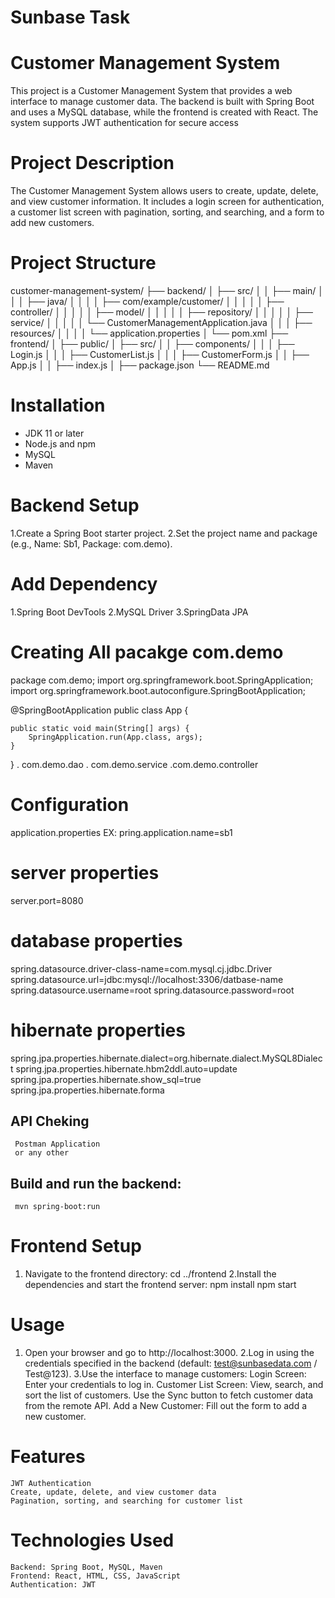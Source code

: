 # Sunbase Task
# Customer Management System
  This project is a Customer Management System that provides a web interface to manage customer data. The backend is built with Spring Boot and uses a MySQL database, while the frontend is created with React. The system supports JWT authentication for secure access
  
# Project Description

The Customer Management System allows users to create, update, delete, and view customer information. It includes a login screen for authentication, a customer list screen with pagination, sorting, and searching, and a form to add new customers.
# Project Structure
customer-management-system/
├── backend/
│   ├── src/
│   │   ├── main/
│   │   │   ├── java/
│   │   │   │   ├── com/example/customer/
│   │   │   │   │   ├── controller/
│   │   │   │   │   ├── model/
│   │   │   │   │   ├── repository/
│   │   │   │   │   ├── service/
│   │   │   │   │   └── CustomerManagementApplication.java
│   │   │   ├── resources/
│   │   │   │   └── application.properties
│   └── pom.xml
├── frontend/
│   ├── public/
│   ├── src/
│   │   ├── components/
│   │   │   ├── Login.js
│   │   │   ├── CustomerList.js
│   │   │   ├── CustomerForm.js
│   │   ├── App.js
│   │   ├── index.js
│   ├── package.json
└── README.md



# Installation

- JDK 11 or later
- Node.js and npm
- MySQL
- Maven
# Backend Setup
1.Create a Spring Boot starter project.
2.Set the project name and package (e.g., Name: Sb1, Package: com.demo).
    
 # Add Dependency
   1.Spring Boot DevTools
   2.MySQL Driver
   3.SpringData JPA
 # Creating All pacakge com.demo
   
package com.demo;
import org.springframework.boot.SpringApplication;
import org.springframework.boot.autoconfigure.SpringBootApplication;

@SpringBootApplication
public class App {

	public static void main(String[] args) {
		SpringApplication.run(App.class, args);
	}

}
  . com.demo.dao
  . com.demo.service
  .com.demo.controller
  
  # Configuration
   application.properties
    EX:
   pring.application.name=sb1

   # server properties

   server.port=8080

   # database properties
   spring.datasource.driver-class-name=com.mysql.cj.jdbc.Driver
   spring.datasource.url=jdbc:mysql://localhost:3306/datbase-name
   spring.datasource.username=root
   spring.datasource.password=root

   # hibernate properties
   spring.jpa.properties.hibernate.dialect=org.hibernate.dialect.MySQL8Dialect
   spring.jpa.properties.hibernate.hbm2ddl.auto=update
   spring.jpa.properties.hibernate.show_sql=true
   spring.jpa.properties.hibernate.forma

      
  ## API Cheking
     Postman Application
     or any other
     

## Build and run the backend:
     mvn spring-boot:run
     
# Frontend Setup
  1. Navigate to the frontend directory:
     cd ../frontend
  2.Install the dependencies and start the frontend server:
     npm install
     npm start
#  Usage
1. Open your browser and go to http://localhost:3000.
2.Log in using the credentials specified in the backend (default: test@sunbasedata.com / Test@123).
3.Use the interface to manage customers:
      Login Screen: Enter your credentials to log in.
      Customer List Screen: View, search, and sort the list of customers. Use the Sync button 
      to fetch customer data from the remote API.
       Add a New Customer: Fill out the form to add a new customer.
 # Features
    JWT Authentication
    Create, update, delete, and view customer data
    Pagination, sorting, and searching for customer list
# Technologies Used
    Backend: Spring Boot, MySQL, Maven
    Frontend: React, HTML, CSS, JavaScript
    Authentication: JWT
      
   
